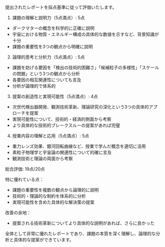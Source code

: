 提出されたレポートを採点基準に従って評価いたします。

1. 課題の理解と説明力（5点満点）: 5点
- ダークマターの概念を科学的に正確に説明
- 宇宙における物質・エネルギー構成の具体的な数値を示すなど、背景知識が十分
- 課題の重要性を3つの観点から明確に説明

2. 論理的思考と分析力（5点満点）: 5点
- 課題を妨げる要因を「検出の技術的困難さ」「候補粒子の多様性」「スケールの問題」という3つの観点から分析
- 各要因の相互関連性についても言及
- 分析が論理的で体系的

3. 提案の創造性と実現可能性（5点満点）: 4点
- 次世代検出器開発、観測技術革新、理論研究の深化という3つの具体的アプローチを提案
- 実現可能性について、技術的・経済的側面から考察
- より具体的な技術的ブレークスルーの提案があれば完璧

4. 授業内容の理解と応用（5点満点）: 5点
- 重力レンズ効果、銀河回転曲線など、授業で学んだ概念を適切に活用
- 素粒子物理学と宇宙論の関連性について的確に言及
- 観測技術と理論の両面から考察

総合評価: 19点/20点

特に優れている点：
- 課題の重要性を複数の観点から論理的に説明
- 技術的・理論的な制約を体系的に分析
- 実現可能性を含めた具体的な解決策の提案

改善の余地：
- 提案される技術革新についてより具体的な説明があれば、さらに良かった

全体として非常に優れたレポートであり、課題の本質を深く理解し、論理的な分析と具体的な提案ができています。